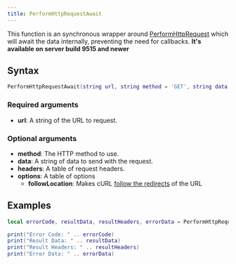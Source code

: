 ```yaml
---
title: PerformHttpRequestAwait
---
```


This function is an synchronous wrapper around [PerformHttpRequest](/docs/scripting-reference/runtimes/lua/functions/PerformHttpRequest) which will await the data internally, preventing the need for callbacks. **It's available on server build 9515 and newer**

Syntax
------

```lua
PerformHttpRequestAwait(string url, string method = 'GET', string data = '', table headers = {}, table options = { followLocation = true })
```

### Required arguments
- **url**: A string of the URL to request.

### Optional arguments
- **method**: The HTTP method to use.
- **data**: A string of data to send with the request.
- **headers**: A table of request headers.
- **options**: A table of options
  - **followLocation**: Makes cURL [follow the redirects](https://curl.se/libcurl/c/CURLOPT_FOLLOWLOCATION.html) of the URL

Examples
--------

```lua
local errorCode, resultData, resultHeaders, errorData = PerformHttpRequestAwait("http://some-cool-url.here/some-important-document.txt")

print("Error Code: " .. errorCode)
print("Result Data: " .. resultData)
print("Result Headers: " .. resultHeaders)
print("Error Data: " .. errorData)
```
